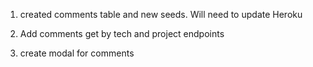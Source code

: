 1. created comments table and new seeds.  Will need to update Heroku

2. Add comments get by tech and project endpoints

3. create modal for comments